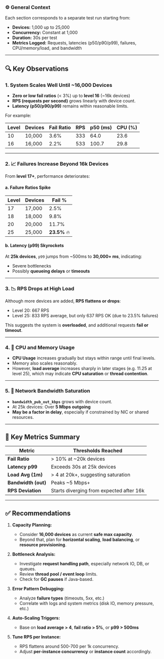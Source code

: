 ### ⚙️ **General Context**

Each section corresponds to a separate test run starting from:

* **Devices:** 1,000 up to 25,000
* **Concurrency:** Constant at 1,000
* **Duration:** 30s per test
* **Metrics Logged:** Requests, latencies (p50/p90/p99), failures, CPU/memory/load, and bandwidth

---

## 🔍 Key Observations

### 1. **System Scales Well Until \~16,000 Devices**

* **Zero or low fail ratios** (< 3%) up to **level 16** (\~16k devices)
* **RPS (requests per second)** grows linearly with device count.
* **Latency (p50/p90/p99)** remains within reasonable limits.

For example:

| Level | Devices | Fail Ratio | RPS | p50 (ms) | CPU (%) |
| ----- | ------- | ---------- | --- | -------- | ------- |
| 10    | 10,000  | 3.6%       | 333 | 64.0     | 23.6    |
| 16    | 16,000  | 2.2%       | 533 | 100.7    | 29.8    |

---

### 2. 📈 **Failures Increase Beyond 16k Devices**

From **level 17+**, performance deteriorates:

#### a. **Failure Ratios Spike**

| Level | Devices | Fail %       |
| ----- | ------- | ------------ |
| 17    | 17,000  | 2.5%         |
| 18    | 18,000  | 9.8%         |
| 20    | 20,000  | 11.7%        |
| 25    | 25,000  | **23.5%** 🔥 |

#### b. **Latency (p99) Skyrockets**

At **25k devices**, `p99` jumps from \~500ms to **30,000+ ms**, indicating:

* Severe bottlenecks
* Possibly **queueing delays** or **timeouts**

---

### 3. 📉 **RPS Drops at High Load**

Although more devices are added, **RPS flattens or drops**:

* Level 20: 667 RPS
* Level 25: 833 RPS average, but only 637 RPS OK (due to 23.5% failures)

This suggests the system is **overloaded**, and additional requests **fail or timeout**.

---

### 4. 🧠 **CPU and Memory Usage**

* **CPU Usage** increases gradually but stays within range until final levels.
* Memory also scales reasonably.
* However, **load average** increases sharply in later stages (e.g. 11.25 at level 25), which may indicate **CPU saturation** or **thread contention**.

---

### 5. 🔌 **Network Bandwidth Saturation**

* **`bandwidth_pub_out_kbps`** grows with device count.
* At 25k devices: Over **5 Mbps outgoing**
* **May be a factor in delay**, especially if constrained by NIC or shared resources.

---

## 🧠 Key Metrics Summary

| Metric              | Thresholds Reached                       |
| ------------------- | ---------------------------------------- |
| **Fail Ratio**      | > 10% at \~20k devices                   |
| **Latency p99**     | Exceeds 30s at 25k devices               |
| **Load Avg (1m)**   | > 4 at 20k+, suggesting saturation       |
| **Bandwidth (out)** | Peaks \~5 Mbps+                          |
| **RPS Deviation**   | Starts diverging from expected after 16k |

---

## ✅ Recommendations

1. **Capacity Planning:**

   * Consider **16,000 devices** as current **safe max capacity**.
   * Beyond that, plan for **horizontal scaling**, **load balancing**, or **resource provisioning**.

2. **Bottleneck Analysis:**

   * Investigate **request handling path**, especially network IO, DB, or queues.
   * Review **thread pool / event loop** limits.
   * Check for **GC pauses** if Java-based.

3. **Error Pattern Debugging:**

   * Analyze **failure types** (timeouts, 5xx, etc.)
   * Correlate with logs and system metrics (disk IO, memory pressure, etc.)

4. **Auto-Scaling Triggers:**

   * Base on **load average > 4**, **fail ratio > 5%**, or **p99 > 500ms**

5. **Tune RPS per Instance:**

   * RPS flattens around 500-700 per 1k concurrency.
   * Adjust **per-instance concurrency** or **instance count** accordingly.